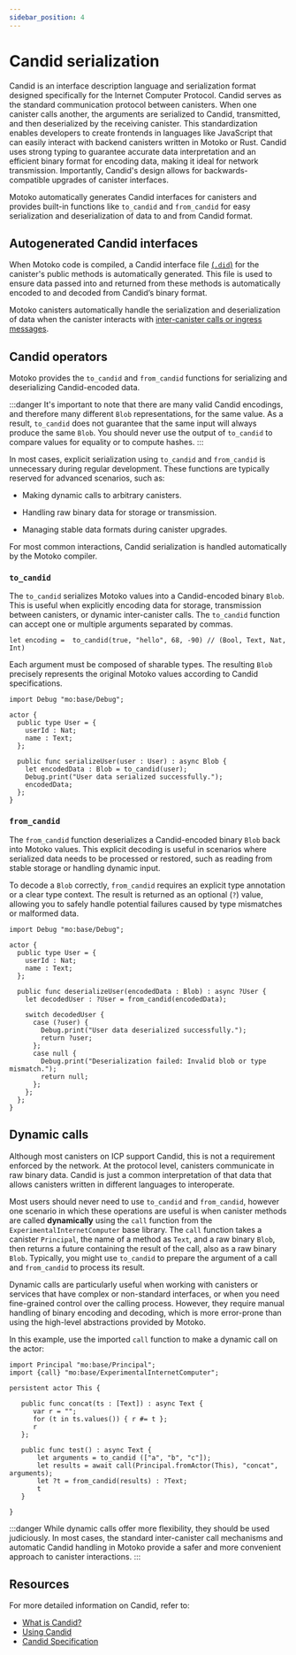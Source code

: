 ```yaml
---
sidebar_position: 4
---
```


# Candid serialization

Candid is an interface description language and serialization format designed specifically for the Internet Computer Protocol. Candid serves as the standard communication protocol between canisters. When one canister calls another, the arguments are serialized to Candid, transmitted, and then deserialized by the receiving canister. This standardization enables developers to create frontends in languages like JavaScript that can easily interact with backend canisters written in Motoko or Rust. Candid uses strong typing to guarantee accurate data interpretation and an efficient binary format for encoding data, making it ideal for network transmission. Importantly, Candid's design allows for backwards-compatible upgrades of canister interfaces.

Motoko automatically generates Candid interfaces for canisters and provides built-in functions like `to_candid` and `from_candid` for easy serialization and deserialization of data to and from Candid format.

## Autogenerated Candid interfaces

When Motoko code is compiled, a Candid interface file [(`.did`)](https://internetcomputer.org/docs/building-apps/interact-with-canisters/candid/using-candid#the-did-file) for the canister's public methods is automatically generated. This file is used to ensure data passed into and returned from these methods is automatically encoded to and decoded from Candid’s binary format.

Motoko canisters automatically handle the serialization and deserialization of data when the canister interacts with [inter-canister calls or ingress messages](https://internetcomputer.org/docs/building-apps/essentials/message-execution).

## Candid operators

Motoko provides the `to_candid` and `from_candid` functions for serializing and deserializing Candid-encoded data.

:::danger
It's important to note that there are many valid Candid encodings, and therefore many different `Blob` representations, for the same value. As a result, `to_candid` does not guarantee that the same input will always produce the same `Blob`. You should never use the output of `to_candid` to compare values for equality or to compute hashes.
:::

In most cases, explicit serialization using `to_candid` and `from_candid` is unnecessary during regular development. These functions are typically reserved for advanced scenarios, such as:

- Making dynamic calls to arbitrary canisters.

- Handling raw binary data for storage or transmission.

- Managing stable data formats during canister upgrades.

For most common interactions, Candid serialization is handled automatically by the Motoko compiler.

### `to_candid`

The `to_candid` serializes Motoko values into a Candid-encoded binary `Blob`. This is useful when explicitly encoding data for storage, transmission between canisters, or dynamic inter-canister calls. The `to_candid` function can accept one or multiple arguments separated by commas.

```motoko no-repl
let encoding =  to_candid(true, "hello", 68, -90) // (Bool, Text, Nat, Int)
```

Each argument must be composed of sharable types. The resulting `Blob` precisely represents the original Motoko values according to Candid specifications.

```motoko no-repl
import Debug "mo:base/Debug";

actor {
  public type User = {
    userId : Nat;
    name : Text;
  };
  
  public func serializeUser(user : User) : async Blob {
    let encodedData : Blob = to_candid(user);
    Debug.print("User data serialized successfully.");
    encodedData;
  };
}
```

### `from_candid`

The `from_candid` function deserializes a Candid-encoded binary `Blob` back into Motoko values. This explicit decoding is useful in scenarios where serialized data needs to be processed or restored, such as reading from stable storage or handling dynamic input.

To decode a `Blob` correctly, `from_candid` requires an explicit type annotation or a clear type context. The result is returned as an optional (`?`) value, allowing you to safely handle potential failures caused by type mismatches or malformed data.

```motoko no-repl
import Debug "mo:base/Debug";

actor {
  public type User = {
    userId : Nat;
    name : Text;
  };

  public func deserializeUser(encodedData : Blob) : async ?User {
    let decodedUser : ?User = from_candid(encodedData);

    switch decodedUser {
      case (?user) {
        Debug.print("User data deserialized successfully.");
        return ?user;
      };
      case null {
        Debug.print("Deserialization failed: Invalid blob or type mismatch.");
        return null;
      };
    };
  };
}
```

## Dynamic calls

Although most canisters on ICP support Candid, this is not a requirement enforced by the network. At the protocol level, canisters communicate in raw binary data. Candid is just a common interpretation of that data that allows canisters written in different languages to interoperate.

Most users should never need to use `to_candid` and `from_candid`, however one scenario in which these operations are useful is when canister methods are called **dynamically** using the `call` function from the `ExperimentalInternetComputer` base library. The `call` function takes a canister `Principal`, the name of a method as `Text`, and a raw binary `Blob`, then returns a future containing the result of the call, also as a raw binary `Blob`. Typically, you might use `to_candid` to prepare the argument of a call and `from_candid` to process its result.

Dynamic calls are particularly useful when working with canisters or services that have complex or non-standard interfaces, or when you need fine-grained control over the calling process. However, they require manual handling of binary encoding and decoding, which is more error-prone than using the high-level abstractions provided by Motoko.

In this example, use the imported `call` function to make a dynamic call on the actor:

``` motoko no-repl
import Principal "mo:base/Principal";
import {call} "mo:base/ExperimentalInternetComputer";

persistent actor This {

   public func concat(ts : [Text]) : async Text {
      var r = "";
      for (t in ts.values()) { r #= t };
      r
   };

   public func test() : async Text {
       let arguments = to_candid (["a", "b", "c"]);
       let results = await call(Principal.fromActor(This), "concat", arguments);
       let ?t = from_candid(results) : ?Text;
       t
   }

}
```

:::danger
While dynamic calls offer more flexibility, they should be used judiciously. In most cases, the standard inter-canister call mechanisms and automatic Candid handling in Motoko provide a safer and more convenient approach to canister interactions.
:::

## Resources

For more detailed information on Candid, refer to:

- [What is Candid?](https://internetcomputer.org/docs/building-apps/interact-with-canisters/candid/candid-concepts)
- [Using Candid](https://internetcomputer.org/docs/building-apps/interact-with-canisters/candid/using-candid)
- [Candid Specification](https://internetcomputer.org/docs/references/candid-ref)
